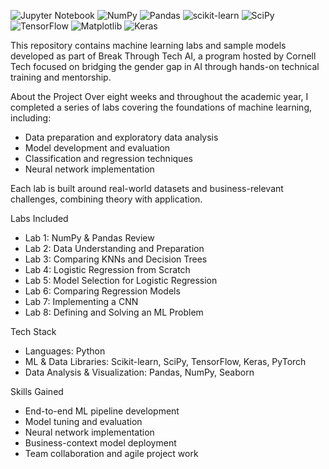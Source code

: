 ![Jupyter Notebook](https://img.shields.io/badge/jupyter-%23FA0F00.svg?style=for-the-badge&logo=jupyter&logoColor=white)
![NumPy](https://img.shields.io/badge/numpy-%23013243.svg?style=for-the-badge&logo=numpy&logoColor=white)
![Pandas](https://img.shields.io/badge/pandas-%23150458.svg?style=for-the-badge&logo=pandas&logoColor=white)
![scikit-learn](https://img.shields.io/badge/scikit--learn-%23F7931E.svg?style=for-the-badge&logo=scikit-learn&logoColor=white)
![SciPy](https://img.shields.io/badge/SciPy-%230C55A5.svg?style=for-the-badge&logo=scipy&logoColor=%white)
![TensorFlow](https://img.shields.io/badge/TensorFlow-%23FF6F00.svg?style=for-the-badge&logo=TensorFlow&logoColor=white)
![Matplotlib](https://img.shields.io/badge/Matplotlib-%23ffffff.svg?style=for-the-badge&logo=Matplotlib&logoColor=black)
![Keras](https://img.shields.io/badge/Keras-%23D00000.svg?style=for-the-badge&logo=Keras&logoColor=white)

This repository contains machine learning labs and sample models developed as part of Break Through Tech AI, a program hosted by Cornell Tech focused on bridging the gender gap in AI through hands-on technical training and mentorship.

About the Project
Over eight weeks and throughout the academic year, I completed a series of labs covering the foundations of machine learning, including:
* Data preparation and exploratory data analysis
* Model development and evaluation
* Classification and regression techniques
* Neural network implementation

Each lab is built around real-world datasets and business-relevant challenges, combining theory with application.

Labs Included
* Lab 1: NumPy & Pandas Review
* Lab 2: Data Understanding and Preparation
* Lab 3: Comparing KNNs and Decision Trees
* Lab 4: Logistic Regression from Scratch
* Lab 5: Model Selection for Logistic Regression
* Lab 6: Comparing Regression Models
* Lab 7: Implementing a CNN
* Lab 8: Defining and Solving an ML Problem

Tech Stack
* Languages: Python
* ML & Data Libraries: Scikit-learn, SciPy, TensorFlow, Keras, PyTorch
* Data Analysis & Visualization: Pandas, NumPy, Seaborn

Skills Gained
* End-to-end ML pipeline development
* Model tuning and evaluation
* Neural network implementation
* Business-context model deployment
* Team collaboration and agile project work

